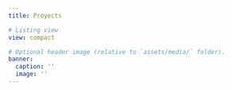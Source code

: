 ```yaml
---
title: Proyects

# Listing view
view: compact

# Optional header image (relative to `assets/media/` folder).
banner:
  caption: ''
  image: ''
---
```

